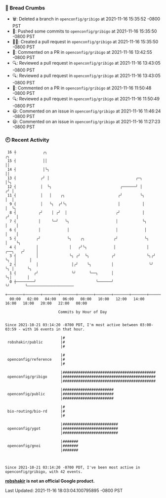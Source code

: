 ### 🍞 Bread Crumbs

 * 🗑: Deleted a branch in `openconfig/gribigo` at 2021-11-16 15:35:52 -0800 PST
 * 🚢: Pushed some commits to `openconfig/gribigo` at 2021-11-16 15:35:50 -0800 PST
 * ✍🏼: Created a pull request in `openconfig/gribigo` at 2021-11-16 15:35:50 -0800 PST
 * 💬: Commented on a PR in  `openconfig/gribigo` at 2021-11-16 13:42:55 -0800 PST
 * 🔍: Reviewed a pull request in  `openconfig/gribigo` at 2021-11-16 13:43:05 -0800 PST
 * 🔍: Reviewed a pull request in  `openconfig/gribigo` at 2021-11-16 13:43:05 -0800 PST
 * 💬: Commented on a PR in  `openconfig/gribigo` at 2021-11-16 11:50:48 -0800 PST
 * 🔍: Reviewed a pull request in  `openconfig/gribigo` at 2021-11-16 11:50:49 -0800 PST
 * 😃: Commented on an issue in `openconfig/gribigo` at 2021-11-16 11:46:24 -0800 PST
 * 😃: Commented on an issue in `openconfig/gribigo` at 2021-11-16 11:27:23 -0800 PST

### 🕘 Recent Activity
```
 16 ┼            ╭╮                                                          ╭╮
 15 ┤            ││                                                          ││
 14 ┤            │╰╮                                                         ││
 13 ┤           ╭╯ │                                       ╭─╮               │╰╮
 12 ┤           │  ╰╮                               ╭──────╯ │              ╭╯ │
 11 ┤           │   │    ╭╮                        ╭╯        ╰╮             │  │
  9 ┤           │   ╰╮  ╭╯╰╮                       │          │             │  ╰╮
  8 ┤          ╭╯    │ ╭╯  │                      ╭╯          │            ╭╯   │
  7 ┤          │     ╰─╯   ╰╮                     │           ╰╮           │    │
  6 ┤          │            │                     │            │           │    │
  5 ┤         ╭╯            ╰╮    ╭╮             ╭╯            ╰╮          │    ╰╮
  4 ┤         │              │   ╭╯╰╮            │              │  ╭──╮   ╭╯     │
  3 ┤         │              ╰╮ ╭╯  ╰╮          ╭╯              ╰╮╭╯  ╰╮  │      │
  2 ┤         │               │╭╯    ╰╮         │                ╰╯    ╰╮ │      ╰╮
  1 ┤        ╭╯               ╰╯      ╰──╮      │                       ╰╮│       │
  0 ┼────────╯                           ╰──────╯                        ╰╯       ╰─────────────────────
    +───────+───────+───────+───────+───────+───────+───────+───────+───────+───────+───────+───────+────
  00:00   02:00   04:00   06:00   08:00   10:00   12:00   14:00   16:00   18:00   20:00   22:00   00:00   

						Commits by Hour of Day


Since 2021-10-21 03:14:20 -0700 PDT, I'm most active between 03:00-03:59 - with 16 events in that hour.

```



```
                         |#
 robshakir/public        |#
                         |#

                         |#
 openconfig/reference    |#
                         |#

                         |##########################################
 openconfig/gribigo      |##########################################
                         |##########################################

                         |#######################
 openconfig/public       |#######################
                         |#######################

                         |#
 bio-routing/bio-rd      |#
                         |#

                         |#########################
 openconfig/ygot         |#########################
                         |#########################

                         |#######
 openconfig/gnoi         |#######
                         |#######



Since 2021-10-21 03:14:20 -0700 PDT, I've been most active in openconfig/gribigo, with 42 events.

```
**[robshakir](mailto:robjs@google.com) is not an official Google product.**  


Last Updated: 2021-11-16 18:03:04.100795895 -0800 PST
